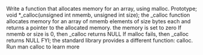 Write a function that allocates memory for an array, using malloc. Prototype; void *_calloc(unsigned int nmemb, unsigned int size); the _calloc function allocates memory for an array of nmemb elements of size bytes each and returns a pointer to the allocated memory. the memory is set to zero If nmemb or size is 0, then _calloc returns NULL If malloc fails, then _calloc returns NULL FYI; the standard library provides a different function: calloc. Run man calloc to learn more
